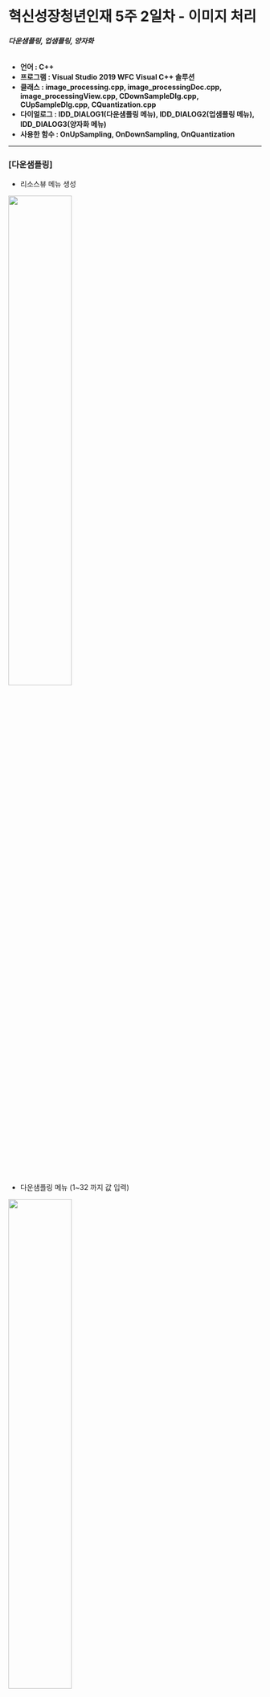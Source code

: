 # 혁신성장청년인재 5주 2일차 - 이미지 처리
###### <strong> 다운샘플링, 업샘플링, 양자화

* 언어 : C++
* 프로그램 : Visual Studio 2019 WFC Visual C++ 솔루션
* 클래스 : image_processing.cpp, image_processingDoc.cpp, image_processingView.cpp, CDownSampleDlg.cpp, CUpSampleDlg.cpp, CQuantization.cpp
* 다이얼로그 : IDD_DIALOG1(다운샘플링 메뉴), IDD_DIALOG2(업샘플링 메뉴), IDD_DIALOG3(양자화 메뉴)
* 사용한 함수 : OnUpSampling, OnDownSampling, OnQuantization
</strong>

----------------------------------------

### [다운샘플링]
* 리소스뷰 메뉴 생성

<img src = "https://user-images.githubusercontent.com/72690336/117845367-7070c800-b2bb-11eb-9b10-8b292652e302.png" width="50%" height="50%">
 
* 다운샘플링 메뉴 (1~32 까지 값 입력)

<img src = "https://user-images.githubusercontent.com/72690336/117845741-c9d8f700-b2bb-11eb-8d9e-b3de67f541e0.png" width = "50%" height="50%">

* 구동화면

<img src "https://user-images.githubusercontent.com/72690336/117845934-f1c85a80-b2bb-11eb-87b7-86761ca32f4f.png" width = "500" height="300">

----------------------------

### [업샘플링]
* 업샘플링 메뉴

![image](https://user-images.githubusercontent.com/72690336/118061810-a81d6400-b3d0-11eb-809e-1757eb77ca9b.png)


* 구동화면

![image](https://user-images.githubusercontent.com/72690336/118061748-84f2b480-b3d0-11eb-981e-cbe03053c9ec.png)


### [양자화]
* 양자화 메뉴 (1~8 사이 값 입력)

![image](https://user-images.githubusercontent.com/72690336/117846437-6602fe00-b2bc-11eb-8c59-fd7045377e1b.png)

* 구동화면

![image](https://user-images.githubusercontent.com/72690336/117846507-77e4a100-b2bc-11eb-8b03-969d247ee761.png)

----------------------------------
### 보완할 점
* 메모리를 동적할당하여 사용하지만 연산 종료 후 메모리 할당을 제거하는 코드가 없어 저사양 컴퓨터에서 메모리 공간부족현상 발생
